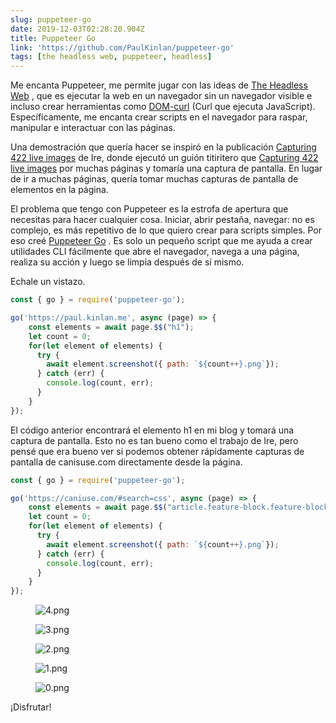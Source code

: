 ```yaml
---
slug: puppeteer-go
date: 2019-12-03T02:28:20.904Z
title: Puppeteer Go
link: 'https://github.com/PaulKinlan/puppeteer-go'
tags: [the headless web, puppeteer, headless]
---
```


Me encanta Puppeteer, me permite jugar con las ideas de [The Headless Web](https://paul.kinlan.me/the-headless-web/) , que es ejecutar la web en un navegador sin un navegador visible e incluso crear herramientas como [DOM-curl](https://paul.kinlan.me/domcurl/) (Curl que ejecuta JavaScript). Específicamente, me encanta crear scripts en el navegador para raspar, manipular e interactuar con las páginas.

Una demostración que quería hacer se inspiró en la publicación [Capturing 422 live images](https://bitsofco.de/how-i-created-488-live-images/) de Ire, donde ejecutó un guión titiritero que [Capturing 422 live images](https://bitsofco.de/how-i-created-488-live-images/) por muchas páginas y tomaría una captura de pantalla. En lugar de ir a muchas páginas, quería tomar muchas capturas de pantalla de elementos en la página.

El problema que tengo con Puppeteer es la estrofa de apertura que necesitas para hacer cualquier cosa. Iniciar, abrir pestaña, navegar: no es complejo, es más repetitivo de lo que quiero crear para scripts simples. Por eso creé [Puppeteer Go](https://github.com/PaulKinlan/puppeteer-go) . Es solo un pequeño script que me ayuda a crear utilidades CLI fácilmente que abre el navegador, navega a una página, realiza su acción y luego se limpia después de sí mismo.

Echale un vistazo.

```JavaScript
const { go } = require('puppeteer-go');

go('https://paul.kinlan.me', async (page) => {
    const elements = await page.$$("h1");
    let count = 0;
    for(let element of elements) {
      try {
        await element.screenshot({ path: `${count++}.png`});
      } catch (err) {
        console.log(count, err);
      }
    }
});
```

El código anterior encontrará el elemento h1 en mi blog y tomará una captura de pantalla. Esto no es tan bueno como el trabajo de Ire, pero pensé que era bueno ver si podemos obtener rápidamente capturas de pantalla de canisuse.com directamente desde la página.

```JavaScript
const { go } = require('puppeteer-go');

go('https://caniuse.com/#search=css', async (page) => {
    const elements = await page.$$("article.feature-block.feature-block--feature");
    let count = 0;
    for(let element of elements) {
      try {
        await element.screenshot({ path: `${count++}.png`});
      } catch (err) {
        console.log(count, err);
      }
    }
});
```

<figure><img src="/images/2019-12-03-puppeteer-go-0.jpeg" alt="4.png"></figure>

<figure><img src="/images/2019-12-03-puppeteer-go-1.jpeg" alt="3.png"></figure>

<figure><img src="/images/2019-12-03-puppeteer-go-2.jpeg" alt="2.png"></figure>

<figure><img src="/images/2019-12-03-puppeteer-go-3.jpeg" alt="1.png"></figure>

<figure><img src="/images/2019-12-03-puppeteer-go-4.jpeg" alt="0.png"></figure>

¡Disfrutar!

